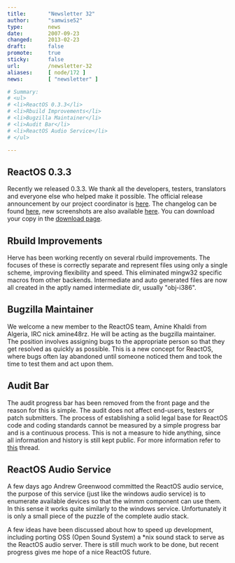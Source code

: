 ```yaml
---
title:       "Newsletter 32"
author:      "samwise52"
type:        news
date:        2007-09-23
changed:     2013-02-23
draft:       false
promote:     true
sticky:      false
url:         /newsletter-32
aliases:     [ node/172 ]
news:        [ "newsletter" ]

# Summary:
# <ul>
# <li>ReactOS 0.3.3</li>
# <li>Rbuild Improvements</li>
# <li>Bugzilla Maintainer</li>
# <li>Audit Bar</li>
# <li>ReactOS Audio Service</li>
# </ul>

---
```

<h2>ReactOS 0.3.3</h2>
<p>
Recently we released 0.3.3. We thank all the developers, testers, translators and everyone else who helped make it possible. The official release announcement by our project coordinator is <a href="../en/news_page_37.html">here</a>. The changelog can be found <a href="../wiki/index.php/ChangeLog-0.3.3">here</a>, new screenshots are also available <a href="../en/screenshots.html">here</a>. You can download your copy in the <a href="../en/download.html">download page</a>.
</p>
<h2>Rbuild Improvements</h2>
<p>
Herve has been working recently on several rbuild improvements. The focuses of these is correctly separate and represent files using only a single scheme, improving flexibility and speed. This eliminated mingw32 specific macros from other backends. Intermediate and auto generated files are now all created in the aptly named intermediate dir, usually &quot;obj-i386&quot;.
</p>
<h2>Bugzilla Maintainer</h2>
<p>
We welcome a new member to the ReactOS team, Amine Khaldi from Algeria, IRC nick amine48rz. He will be acting as the bugzilla maintainer. The position involves assigning bugs to the appropriate person so that they get resolved as quickly as possible. This is a new concept for ReactOS, where bugs often lay abandoned until someone noticed them and took the time to test them and act upon them.
</p>
<h2>Audit Bar</h2>
<p>
The audit progress bar has been removed from the front page and the reason for this is simple. The audit does not affect end-users, testers or patch submitters. The process of establishing a solid legal base for ReactOS code and coding standards cannot be measured by a simple progress bar and is a continuous process. This is not a measure to hide anything, since all information and history is still kept public. For more information refer to <a href="../archives/public/ros-dev/2007-September/009801.html">this</a> thread.
</p>
<h2>ReactOS Audio Service</h2>
<p>
A few days ago Andrew Greenwood committed the ReactOS audio service, the purpose of this service (just like the windows audio service) is to enumerate available devices so that the winmm component can use them. In this sense it works quite similarly to the windows service. Unfortunately it is only a small piece of the puzzle of the complete audio stack.
</p>
<p>
A few ideas have been discussed about how to speed up development, including porting OSS (Open Sound System) a *nix sound stack to serve as the ReactOS audio server. <span> </span>There is still much work to be done, but recent progress gives me hope of a nice ReactOS future.
</p>
<p>
&nbsp;
</p>

